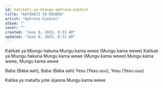 ```yaml
---
id: katikati-ya-miungu-ephraim-ezekiel
title: "KATIKATI YA MIUNGU"
artist: "Ephraim Ezekiel"
album: ""
cover: ""
created: "June 8, 2025, 8:33 AM"
updated: "June 8, 2025, 8:33 AM"
---
```


Katikati ya Miungu hakuna Mungu kama wewe (Mungu kama wewe)
Katikati ya Miungu hakuna Mungu kama wewe (Mungu kama wewe)
Mungu kama wewe, Mungu kama wewe

Baba (Baba aah), Baba (Baba aah)
Yesu (Yesu uuu), Yesu (Yesu uuu)

Katika ya mataifa yote sijaona Mungu kama wewe